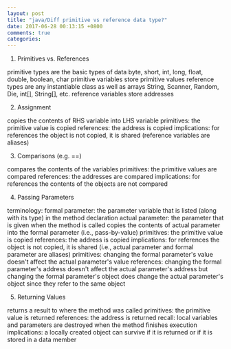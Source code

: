 ```yaml
---
layout: post
title: "java/Diff primitive vs reference data type?"
date: 2017-06-28 00:13:15 +0800
comments: true
categories: 
---
```


1. Primitives vs. References

primitive types are the basic types of data
byte, short, int, long, float, double, boolean, char
primitive variables store primitive values
reference types are any instantiable class as well as arrays
String, Scanner, Random, Die, int[], String[], etc.
reference variables store addresses

2. Assignment

copies the contents of RHS variable into LHS variable
primitives: the primitive value is copied
references: the address is copied
implications: for references the object is not copied, it is shared (reference variables are aliases)

3. Comparisons (e.g. ==)

compares the contents of the variables
primitives: the primitive values are compared
references: the addresses are compared
implications: for references the contents of the objects are not compared


4. Passing Parameters

terminology:
formal parameter: the parameter variable that is listed (along with its type) in the method declaration
actual parameter: the parameter that is given when the method is called
copies the contents of actual parameter into the formal parameter (i.e., pass-by-value)
primitives: the primitive value is copied
references: the address is copied
implications: for references the object is not copied, it is shared (i.e., actual parameter and formal parameter are aliases)
primitives: changing the formal parameter's value doesn't affect the actual parameter's value
references: changing the formal parameter's address doesn't affect the actual parameter's address but changing the formal parameter's object does change the actual parameter's object since they refer to the same object


5. Returning Values

returns a result to where the method was called
primitives: the primitive value is returned
references: the address is returned
recall: local variables and parameters are destroyed when the method finishes execution
implications: a locally created object can survive if it is returned or if it is stored in a data member